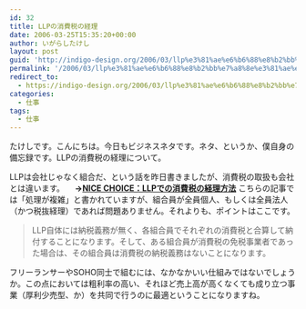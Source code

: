 ```yaml
---
id: 32
title: LLPの消費税の経理
date: 2006-03-25T15:35:20+00:00
author: いがらしたけし
layout: post
guid: 'http://indigo-design.org/2006/03/llp%e3%81%ae%e6%b6%88%e8%b2%bb%e7%a8%8e%e3%81%ae%e7%b5%8c%e7%90%86/'
permalink: '/2006/03/llp%e3%81%ae%e6%b6%88%e8%b2%bb%e7%a8%8e%e3%81%ae%e7%b5%8c%e7%90%86/'
redirect_to:
  - https://indigo-design.org/2006/03/llp%e3%81%ae%e6%b6%88%e8%b2%bb%e7%a8%8e%e3%81%ae%e7%b5%8c%e7%90%86/
categories:
  - 仕事
tags:
  - 仕事
---
```

たけしです。こんにちは。今日もビジネスネタです。ネタ、というか、僕自身の備忘録です。LLPの消費税の経理について。

<!--more-->
LLPは会社じゃなく組合だ、という話を昨日書きましたが、消費税の取扱も会社とは違います。
　<strong>→<a href="http://blog.goo.ne.jp/nice_choice_2005/e/965002c54add1dc8ccb148d728c8b78b" target="_blank">NICE CHOICE：LLPでの消費税の経理方法</a></strong>
こちらの記事では「処理が複雑」と書かれていますが、組合員が全員個人、もしくは全員法人（かつ税抜経理）であれば問題ありません。それよりも、ポイントはここです。
<blockquote>LLP自体には納税義務が無く、各組合員でそれぞれの消費税と合算して納付することになります。そして、ある組合員が消費税の免税事業者であった場合は、その組合員は消費税の納税義務はないことになります。</blockquote>
フリーランサーやSOHO同士で組むには、なかなかいい仕組みではないでしょうか。この点においては粗利率の高い、それほど売上高が高くなくても成り立つ事業（厚利少売型、か）を共同で行うのに最適ということになりますね。
